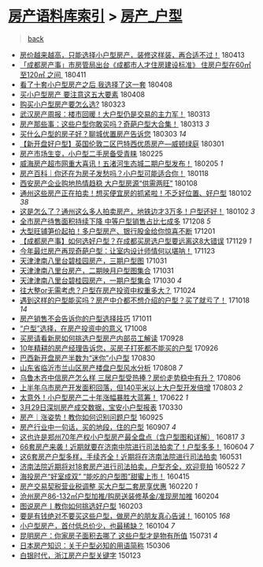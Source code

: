[房产语料库索引](../../README.md)  > [房产_户型](房产_户型.md)
====
> [back](../README.md)

- [房价越来越高，只能选择小户型房产，装修这样装，再合适不过！](http://jkwz.applinzi.com/ittc/7091571032152605712.html#%E6%88%BF%E4%BB%B7%E8%B6%8A%E6%9D%A5%E8%B6%8A%E9%AB%98%EF%BC%8C%E5%8F%AA%E8%83%BD%E9%80%89%E6%8B%A9%E5%B0%8F%E6%88%B7%E5%9E%8B%E6%88%BF%E4%BA%A7%EF%BC%8C%E8%A3%85%E4%BF%AE%E8%BF%99%E6%A0%B7%E8%A3%85%EF%BC%8C%E5%86%8D%E5%90%88%E9%80%82%E4%B8%8D%E8%BF%87%EF%BC%81) 180413  
- [「成都房产事」市房管局出台《成都市人才住房建设标准》 住房户型在60㎡至120㎡ 之间 ​](http://jkwz.applinzi.com/ittc/7090728777481192465.html#%E3%80%8C%E6%88%90%E9%83%BD%E6%88%BF%E4%BA%A7%E4%BA%8B%E3%80%8D%E5%B8%82%E6%88%BF%E7%AE%A1%E5%B1%80%E5%87%BA%E5%8F%B0%E3%80%8A%E6%88%90%E9%83%BD%E5%B8%82%E4%BA%BA%E6%89%8D%E4%BD%8F%E6%88%BF%E5%BB%BA%E8%AE%BE%E6%A0%87%E5%87%86%E3%80%8B+%E4%BD%8F%E6%88%BF%E6%88%B7%E5%9E%8B%E5%9C%A860%E3%8E%A1%E8%87%B3120%E3%8E%A1+%E4%B9%8B%E9%97%B4+%E2%80%8B) 180411  
- [看了十套小户型房产之后 我选择了这一套](http://jkwz.applinzi.com/ittc/7089651409169679370.html#%E7%9C%8B%E4%BA%86%E5%8D%81%E5%A5%97%E5%B0%8F%E6%88%B7%E5%9E%8B%E6%88%BF%E4%BA%A7%E4%B9%8B%E5%90%8E+%E6%88%91%E9%80%89%E6%8B%A9%E4%BA%86%E8%BF%99%E4%B8%80%E5%A5%97) 180408  
- [买小户型房产 要注意这五大要素](http://jkwz.applinzi.com/ittc/7089651409173873674.html#%E4%B9%B0%E5%B0%8F%E6%88%B7%E5%9E%8B%E6%88%BF%E4%BA%A7+%E8%A6%81%E6%B3%A8%E6%84%8F%E8%BF%99%E4%BA%94%E5%A4%A7%E8%A6%81%E7%B4%A0) 180408  
- [购买小户型房产要怎么选?](http://jkwz.applinzi.com/ittc/7083641794946663440.html#%E8%B4%AD%E4%B9%B0%E5%B0%8F%E6%88%B7%E5%9E%8B%E6%88%BF%E4%BA%A7%E8%A6%81%E6%80%8E%E4%B9%88%E9%80%89%3F) 180323  
- [武汉房产周报：楼市回暖！大户型仍是交易的主力军！](http://jkwz.applinzi.com/ittc/7079909980180579335.html#%E6%AD%A6%E6%B1%89%E6%88%BF%E4%BA%A7%E5%91%A8%E6%8A%A5%EF%BC%9A%E6%A5%BC%E5%B8%82%E5%9B%9E%E6%9A%96%EF%BC%81%E5%A4%A7%E6%88%B7%E5%9E%8B%E4%BB%8D%E6%98%AF%E4%BA%A4%E6%98%93%E7%9A%84%E4%B8%BB%E5%8A%9B%E5%86%9B%EF%BC%81) 180313  
- [房产那些事：这些户型你敢买吗？奇葩户型大合集！](http://jkwz.applinzi.com/ittc/7077747409629479946.html#%E6%88%BF%E4%BA%A7%E9%82%A3%E4%BA%9B%E4%BA%8B%EF%BC%9A%E8%BF%99%E4%BA%9B%E6%88%B7%E5%9E%8B%E4%BD%A0%E6%95%A2%E4%B9%B0%E5%90%97%EF%BC%9F%E5%A5%87%E8%91%A9%E6%88%B7%E5%9E%8B%E5%A4%A7%E5%90%88%E9%9B%86%EF%BC%81) 180313 *3* 
- [买什么户型的房子好？聊城优置房产告诉您](http://jkwz.applinzi.com/ittc/7076076204031738891.html#%E4%B9%B0%E4%BB%80%E4%B9%88%E6%88%B7%E5%9E%8B%E7%9A%84%E6%88%BF%E5%AD%90%E5%A5%BD%EF%BC%9F%E8%81%8A%E5%9F%8E%E4%BC%98%E7%BD%AE%E6%88%BF%E4%BA%A7%E5%91%8A%E8%AF%89%E6%82%A8) 180303 *14* 
- [【新开盘好户型】英国伦敦二区巴特西优质房产—威顿绿庭](http://jkwz.applinzi.com/ittc/7075586286952121361.html#%E3%80%90%E6%96%B0%E5%BC%80%E7%9B%98%E5%A5%BD%E6%88%B7%E5%9E%8B%E3%80%91%E8%8B%B1%E5%9B%BD%E4%BC%A6%E6%95%A6%E4%BA%8C%E5%8C%BA%E5%B7%B4%E7%89%B9%E8%A5%BF%E4%BC%98%E8%B4%A8%E6%88%BF%E4%BA%A7%E2%80%94%E5%A8%81%E9%A1%BF%E7%BB%BF%E5%BA%AD) 180301  
- [房产市场生变，小户型二手房备受青睐](http://jkwz.applinzi.com/ittc/7073975994346374155.html#%E6%88%BF%E4%BA%A7%E5%B8%82%E5%9C%BA%E7%94%9F%E5%8F%98%EF%BC%8C%E5%B0%8F%E6%88%B7%E5%9E%8B%E4%BA%8C%E6%89%8B%E6%88%BF%E5%A4%87%E5%8F%97%E9%9D%92%E7%9D%90) 180225  
- [威海房产超市网重大喜讯！五渚河生态城二期户型发布！](http://jkwz.applinzi.com/ittc/7066550691038774279.html#%E5%A8%81%E6%B5%B7%E6%88%BF%E4%BA%A7%E8%B6%85%E5%B8%82%E7%BD%91%E9%87%8D%E5%A4%A7%E5%96%9C%E8%AE%AF%EF%BC%81%E4%BA%94%E6%B8%9A%E6%B2%B3%E7%94%9F%E6%80%81%E5%9F%8E%E4%BA%8C%E6%9C%9F%E6%88%B7%E5%9E%8B%E5%8F%91%E5%B8%83%EF%BC%81) 180205 *1* 
- [房产百科｜你还在为房子发愁吗？小户型可能适合你！](http://jkwz.applinzi.com/ittc/7059879156030899216.html#%E6%88%BF%E4%BA%A7%E7%99%BE%E7%A7%91%EF%BD%9C%E4%BD%A0%E8%BF%98%E5%9C%A8%E4%B8%BA%E6%88%BF%E5%AD%90%E5%8F%91%E6%84%81%E5%90%97%EF%BC%9F%E5%B0%8F%E6%88%B7%E5%9E%8B%E5%8F%AF%E8%83%BD%E9%80%82%E5%90%88%E4%BD%A0%EF%BC%81) 180118  
- [西安房产企业购地热情趋稳 大户型房源“供需两旺”](http://jkwz.applinzi.com/ittc/7056255535450424327.html#%E8%A5%BF%E5%AE%89%E6%88%BF%E4%BA%A7%E4%BC%81%E4%B8%9A%E8%B4%AD%E5%9C%B0%E7%83%AD%E6%83%85%E8%B6%8B%E7%A8%B3+%E5%A4%A7%E6%88%B7%E5%9E%8B%E6%88%BF%E6%BA%90%E2%80%9C%E4%BE%9B%E9%9C%80%E4%B8%A4%E6%97%BA%E2%80%9D) 180108  
- [通州这些房产正在拍卖！想买便宜房的抓紧啦！不乏好位置、好户型](http://jkwz.applinzi.com/ittc/7054060642116305936.html#%E9%80%9A%E5%B7%9E%E8%BF%99%E4%BA%9B%E6%88%BF%E4%BA%A7%E6%AD%A3%E5%9C%A8%E6%8B%8D%E5%8D%96%EF%BC%81%E6%83%B3%E4%B9%B0%E4%BE%BF%E5%AE%9C%E6%88%BF%E7%9A%84%E6%8A%93%E7%B4%A7%E5%95%A6%EF%BC%81%E4%B8%8D%E4%B9%8F%E5%A5%BD%E4%BD%8D%E7%BD%AE%E3%80%81%E5%A5%BD%E6%88%B7%E5%9E%8B) 180102 *38* 
- [这是怎么了？通州这么多人拍卖房产，地铁边才3万多！户型还好！](http://jkwz.applinzi.com/ittc/7053870980076667910.html#%E8%BF%99%E6%98%AF%E6%80%8E%E4%B9%88%E4%BA%86%EF%BC%9F%E9%80%9A%E5%B7%9E%E8%BF%99%E4%B9%88%E5%A4%9A%E4%BA%BA%E6%8B%8D%E5%8D%96%E6%88%BF%E4%BA%A7%EF%BC%8C%E5%9C%B0%E9%93%81%E8%BE%B9%E6%89%8D3%E4%B8%87%E5%A4%9A%EF%BC%81%E6%88%B7%E5%9E%8B%E8%BF%98%E5%A5%BD%EF%BC%81) 180102 *3* 
- [全市房产待售面积持续下降 中等户型销售占比七成多](http://jkwz.applinzi.com/ittc/7044501761748894736.html#%E5%85%A8%E5%B8%82%E6%88%BF%E4%BA%A7%E5%BE%85%E5%94%AE%E9%9D%A2%E7%A7%AF%E6%8C%81%E7%BB%AD%E4%B8%8B%E9%99%8D+%E4%B8%AD%E7%AD%89%E6%88%B7%E5%9E%8B%E9%94%80%E5%94%AE%E5%8D%A0%E6%AF%94%E4%B8%83%E6%88%90%E5%A4%9A) 171208 *5* 
- [大型旺铺笋价起拍！多户型房产、银行股金给你惊喜不断](http://jkwz.applinzi.com/ittc/7042188883981239313.html#%E5%A4%A7%E5%9E%8B%E6%97%BA%E9%93%BA%E7%AC%8B%E4%BB%B7%E8%B5%B7%E6%8B%8D%EF%BC%81%E5%A4%9A%E6%88%B7%E5%9E%8B%E6%88%BF%E4%BA%A7%E3%80%81%E9%93%B6%E8%A1%8C%E8%82%A1%E9%87%91%E7%BB%99%E4%BD%A0%E6%83%8A%E5%96%9C%E4%B8%8D%E6%96%AD) 171201  
- [【成都房产事】如何选好户型？在成都买房选户型要远离这8大错误](http://jkwz.applinzi.com/ittc/7041325050874037264.html#%E3%80%90%E6%88%90%E9%83%BD%E6%88%BF%E4%BA%A7%E4%BA%8B%E3%80%91%E5%A6%82%E4%BD%95%E9%80%89%E5%A5%BD%E6%88%B7%E5%9E%8B%EF%BC%9F%E5%9C%A8%E6%88%90%E9%83%BD%E4%B9%B0%E6%88%BF%E9%80%89%E6%88%B7%E5%9E%8B%E8%A6%81%E8%BF%9C%E7%A6%BB%E8%BF%998%E5%A4%A7%E9%94%99%E8%AF%AF) 171129 *1* 
- [今年最烂房产再现奇葩户型：让室内设计师情何以堪呐！](http://jkwz.applinzi.com/ittc/7039083257092637712.html#%E4%BB%8A%E5%B9%B4%E6%9C%80%E7%83%82%E6%88%BF%E4%BA%A7%E5%86%8D%E7%8E%B0%E5%A5%87%E8%91%A9%E6%88%B7%E5%9E%8B%EF%BC%9A%E8%AE%A9%E5%AE%A4%E5%86%85%E8%AE%BE%E8%AE%A1%E5%B8%88%E6%83%85%E4%BD%95%E4%BB%A5%E5%A0%AA%E5%91%90%EF%BC%81) 171123  
- [天津津南八里台碧桂园房产，三期户型图](http://jkwz.applinzi.com/ittc/7030572483927868433.html#%E5%A4%A9%E6%B4%A5%E6%B4%A5%E5%8D%97%E5%85%AB%E9%87%8C%E5%8F%B0%E7%A2%A7%E6%A1%82%E5%9B%AD%E6%88%BF%E4%BA%A7%EF%BC%8C%E4%B8%89%E6%9C%9F%E6%88%B7%E5%9E%8B%E5%9B%BE) 171031  
- [天津津南八里台房产，二期映月户型图集合](http://jkwz.applinzi.com/ittc/7030551476932445200.html#%E5%A4%A9%E6%B4%A5%E6%B4%A5%E5%8D%97%E5%85%AB%E9%87%8C%E5%8F%B0%E6%88%BF%E4%BA%A7%EF%BC%8C%E4%BA%8C%E6%9C%9F%E6%98%A0%E6%9C%88%E6%88%B7%E5%9E%8B%E5%9B%BE%E9%9B%86%E5%90%88) 171031  
- [天津津南八里台碧桂园房产，一期户型集合](http://jkwz.applinzi.com/ittc/7029939796162642960.html#%E5%A4%A9%E6%B4%A5%E6%B4%A5%E5%8D%97%E5%85%AB%E9%87%8C%E5%8F%B0%E7%A2%A7%E6%A1%82%E5%9B%AD%E6%88%BF%E4%BA%A7%EF%BC%8C%E4%B8%80%E6%9C%9F%E6%88%B7%E5%9E%8B%E9%9B%86%E5%90%88) 171030 *4* 
- [往大整or无需考虑？户型在房产投资中权重多大？](http://jkwz.applinzi.com/ittc/7027919829707785232.html#%E5%BE%80%E5%A4%A7%E6%95%B4or%E6%97%A0%E9%9C%80%E8%80%83%E8%99%91%EF%BC%9F%E6%88%B7%E5%9E%8B%E5%9C%A8%E6%88%BF%E4%BA%A7%E6%8A%95%E8%B5%84%E4%B8%AD%E6%9D%83%E9%87%8D%E5%A4%9A%E5%A4%A7%EF%BC%9F) 171024  
- [遇到这样的户型能买吗？房产中介都不想介绍的户型？买了就亏了！](http://jkwz.applinzi.com/ittc/7025904470574236689.html#%E9%81%87%E5%88%B0%E8%BF%99%E6%A0%B7%E7%9A%84%E6%88%B7%E5%9E%8B%E8%83%BD%E4%B9%B0%E5%90%97%EF%BC%9F%E6%88%BF%E4%BA%A7%E4%B8%AD%E4%BB%8B%E9%83%BD%E4%B8%8D%E6%83%B3%E4%BB%8B%E7%BB%8D%E7%9A%84%E6%88%B7%E5%9E%8B%EF%BC%9F%E4%B9%B0%E4%BA%86%E5%B0%B1%E4%BA%8F%E4%BA%86%EF%BC%81) 171018 *14* 
- [房产销售不会告诉你的户型选择技巧](http://jkwz.applinzi.com/ittc/7023303250999247888.html#%E6%88%BF%E4%BA%A7%E9%94%80%E5%94%AE%E4%B8%8D%E4%BC%9A%E5%91%8A%E8%AF%89%E4%BD%A0%E7%9A%84%E6%88%B7%E5%9E%8B%E9%80%89%E6%8B%A9%E6%8A%80%E5%B7%A7) 171011  
- [“户型”选择，在房产投资中的意义](http://jkwz.applinzi.com/ittc/7022100410704331793.html#%E2%80%9C%E6%88%B7%E5%9E%8B%E2%80%9D%E9%80%89%E6%8B%A9%EF%BC%8C%E5%9C%A8%E6%88%BF%E4%BA%A7%E6%8A%95%E8%B5%84%E4%B8%AD%E7%9A%84%E6%84%8F%E4%B9%89) 171008  
- [买房请看新房如何挑选户型房产内部员工解读](http://jkwz.applinzi.com/ittc/7018453641776858129.html#%E4%B9%B0%E6%88%BF%E8%AF%B7%E7%9C%8B%E6%96%B0%E6%88%BF%E5%A6%82%E4%BD%95%E6%8C%91%E9%80%89%E6%88%B7%E5%9E%8B%E6%88%BF%E4%BA%A7%E5%86%85%E9%83%A8%E5%91%98%E5%B7%A5%E8%A7%A3%E8%AF%BB) 170928  
- [10年精耕的房产经理告诉您，买房子打死都不能买的户型](http://jkwz.applinzi.com/ittc/7017705376974373905.html#10%E5%B9%B4%E7%B2%BE%E8%80%95%E7%9A%84%E6%88%BF%E4%BA%A7%E7%BB%8F%E7%90%86%E5%91%8A%E8%AF%89%E6%82%A8%EF%BC%8C%E4%B9%B0%E6%88%BF%E5%AD%90%E6%89%93%E6%AD%BB%E9%83%BD%E4%B8%8D%E8%83%BD%E4%B9%B0%E7%9A%84%E6%88%B7%E5%9E%8B) 170926  
- [巴西新开盘房产半数为“迷你”小户型](http://jkwz.applinzi.com/ittc/7007697034528949265.html#%E5%B7%B4%E8%A5%BF%E6%96%B0%E5%BC%80%E7%9B%98%E6%88%BF%E4%BA%A7%E5%8D%8A%E6%95%B0%E4%B8%BA%E2%80%9C%E8%BF%B7%E4%BD%A0%E2%80%9D%E5%B0%8F%E6%88%B7%E5%9E%8B) 170830  
- [山东省临沂市兰山区房产楼盘户型风水分析](http://jkwz.applinzi.com/ittc/6999394093833389072.html#%E5%B1%B1%E4%B8%9C%E7%9C%81%E4%B8%B4%E6%B2%82%E5%B8%82%E5%85%B0%E5%B1%B1%E5%8C%BA%E6%88%BF%E4%BA%A7%E6%A5%BC%E7%9B%98%E6%88%B7%E5%9E%8B%E9%A3%8E%E6%B0%B4%E5%88%86%E6%9E%90) 170808 *7* 
- [乌鲁木齐中信房产怎么样 三居户型受热捧？房价走势稳中有升？](http://jkwz.applinzi.com/ittc/6998630591678137360.html#%E4%B9%8C%E9%B2%81%E6%9C%A8%E9%BD%90%E4%B8%AD%E4%BF%A1%E6%88%BF%E4%BA%A7%E6%80%8E%E4%B9%88%E6%A0%B7+%E4%B8%89%E5%B1%85%E6%88%B7%E5%9E%8B%E5%8F%97%E7%83%AD%E6%8D%A7%EF%BC%9F%E6%88%BF%E4%BB%B7%E8%B5%B0%E5%8A%BF%E7%A8%B3%E4%B8%AD%E6%9C%89%E5%8D%87%EF%BC%9F) 170806  
- [上半年乌市房产开发面积回落，但140平米以上大户型开发倍增](http://jkwz.applinzi.com/ittc/6997672006383043601.html#%E4%B8%8A%E5%8D%8A%E5%B9%B4%E4%B9%8C%E5%B8%82%E6%88%BF%E4%BA%A7%E5%BC%80%E5%8F%91%E9%9D%A2%E7%A7%AF%E5%9B%9E%E8%90%BD%EF%BC%8C%E4%BD%86140%E5%B9%B3%E7%B1%B3%E4%BB%A5%E4%B8%8A%E5%A4%A7%E6%88%B7%E5%9E%8B%E5%BC%80%E5%8F%91%E5%80%8D%E5%A2%9E) 170803 *2* 
- [太意外！小户型房产二十年涨幅暴胜大蓝筹！](http://jkwz.applinzi.com/ittc/6981926781421356036.html#%E5%A4%AA%E6%84%8F%E5%A4%96%EF%BC%81%E5%B0%8F%E6%88%B7%E5%9E%8B%E6%88%BF%E4%BA%A7%E4%BA%8C%E5%8D%81%E5%B9%B4%E6%B6%A8%E5%B9%85%E6%9A%B4%E8%83%9C%E5%A4%A7%E8%93%9D%E7%AD%B9%EF%BC%81) 170622 *1* 
- [3月29日深圳房产成交数据，宝安小户型报表](http://jkwz.applinzi.com/ittc/6950883745191166981.html#3%E6%9C%8829%E6%97%A5%E6%B7%B1%E5%9C%B3%E6%88%BF%E4%BA%A7%E6%88%90%E4%BA%A4%E6%95%B0%E6%8D%AE%EF%BC%8C%E5%AE%9D%E5%AE%89%E5%B0%8F%E6%88%B7%E5%9E%8B%E6%8A%A5%E8%A1%A8) 170330  
- [房产｜涨姿势！教你如何识别问题户型](http://jkwz.applinzi.com/ittc/6881925004425430021.html#%E6%88%BF%E4%BA%A7%EF%BD%9C%E6%B6%A8%E5%A7%BF%E5%8A%BF%EF%BC%81%E6%95%99%E4%BD%A0%E5%A6%82%E4%BD%95%E8%AF%86%E5%88%AB%E9%97%AE%E9%A2%98%E6%88%B7%E5%9E%8B) 160925  
- [房产行业中一句话，买的地段，住的户型](http://jkwz.applinzi.com/ittc/6875209718921954309.html#%E6%88%BF%E4%BA%A7%E8%A1%8C%E4%B8%9A%E4%B8%AD%E4%B8%80%E5%8F%A5%E8%AF%9D%EF%BC%8C%E4%B9%B0%E7%9A%84%E5%9C%B0%E6%AE%B5%EF%BC%8C%E4%BD%8F%E7%9A%84%E6%88%B7%E5%9E%8B) 160907 *4* 
- [这也许是郑州70年产权小户型房产最全盘点（含户型图和详解）](http://jkwz.applinzi.com/ittc/6867139378740200452.html#%E8%BF%99%E4%B9%9F%E8%AE%B8%E6%98%AF%E9%83%91%E5%B7%9E70%E5%B9%B4%E4%BA%A7%E6%9D%83%E5%B0%8F%E6%88%B7%E5%9E%8B%E6%88%BF%E4%BA%A7%E6%9C%80%E5%85%A8%E7%9B%98%E7%82%B9%EF%BC%88%E5%90%AB%E6%88%B7%E5%9E%8B%E5%9B%BE%E5%92%8C%E8%AF%A6%E8%A7%A3%EF%BC%89) 160817 *3* 
- [66套房产来袭！近期就要在济南中院进行司法拍卖了！户型多多！](http://jkwz.applinzi.com/ittc/6839887811280634885.html#66%E5%A5%97%E6%88%BF%E4%BA%A7%E6%9D%A5%E8%A2%AD%EF%BC%81%E8%BF%91%E6%9C%9F%E5%B0%B1%E8%A6%81%E5%9C%A8%E6%B5%8E%E5%8D%97%E4%B8%AD%E9%99%A2%E8%BF%9B%E8%A1%8C%E5%8F%B8%E6%B3%95%E6%8B%8D%E5%8D%96%E4%BA%86%EF%BC%81%E6%88%B7%E5%9E%8B%E5%A4%9A%E5%A4%9A%EF%BC%81) 160604 *7* 
- [这6套房产户型多样，手续齐全！近期将在济南法院进行司法拍卖](http://jkwz.applinzi.com/ittc/6838272272678519813.html#%E8%BF%996%E5%A5%97%E6%88%BF%E4%BA%A7%E6%88%B7%E5%9E%8B%E5%A4%9A%E6%A0%B7%EF%BC%8C%E6%89%8B%E7%BB%AD%E9%BD%90%E5%85%A8%EF%BC%81%E8%BF%91%E6%9C%9F%E5%B0%86%E5%9C%A8%E6%B5%8E%E5%8D%97%E6%B3%95%E9%99%A2%E8%BF%9B%E8%A1%8C%E5%8F%B8%E6%B3%95%E6%8B%8D%E5%8D%96) 160531  
- [济南法院近期将对18套房产进行司法拍卖，户型齐全，欢迎竞拍](http://jkwz.applinzi.com/ittc/6835177353155970052.html#%E6%B5%8E%E5%8D%97%E6%B3%95%E9%99%A2%E8%BF%91%E6%9C%9F%E5%B0%86%E5%AF%B918%E5%A5%97%E6%88%BF%E4%BA%A7%E8%BF%9B%E8%A1%8C%E5%8F%B8%E6%B3%95%E6%8B%8D%E5%8D%96%EF%BC%8C%E6%88%B7%E5%9E%8B%E9%BD%90%E5%85%A8%EF%BC%8C%E6%AC%A2%E8%BF%8E%E7%AB%9E%E6%8B%8D) 160522 *7* 
- [海投房产“好室成双” “能吃的户型图”甜蜜上市！](http://jkwz.applinzi.com/ittc/6821272440768300037.html#%E6%B5%B7%E6%8A%95%E6%88%BF%E4%BA%A7%E2%80%9C%E5%A5%BD%E5%AE%A4%E6%88%90%E5%8F%8C%E2%80%9D+%E2%80%9C%E8%83%BD%E5%90%83%E7%9A%84%E6%88%B7%E5%9E%8B%E5%9B%BE%E2%80%9D%E7%94%9C%E8%9C%9C%E4%B8%8A%E5%B8%82%EF%BC%81) 160415  
- [房产交易契税营业税调整 买大户型二套房享优惠](http://jkwz.applinzi.com/ittc/6800799285025178628.html#%E6%88%BF%E4%BA%A7%E4%BA%A4%E6%98%93%E5%A5%91%E7%A8%8E%E8%90%A5%E4%B8%9A%E7%A8%8E%E8%B0%83%E6%95%B4+%E4%B9%B0%E5%A4%A7%E6%88%B7%E5%9E%8B%E4%BA%8C%E5%A5%97%E6%88%BF%E4%BA%AB%E4%BC%98%E6%83%A0) 160220 *1* 
- [沧州房产86-132㎡户型加推/购房送装修基金/准现房加推](http://jkwz.applinzi.com/ittc/6794756157952492549.html#%E6%B2%A7%E5%B7%9E%E6%88%BF%E4%BA%A786-132%E3%8E%A1%E6%88%B7%E5%9E%8B%E5%8A%A0%E6%8E%A8%2F%E8%B4%AD%E6%88%BF%E9%80%81%E8%A3%85%E4%BF%AE%E5%9F%BA%E9%87%91%2F%E5%87%86%E7%8E%B0%E6%88%BF%E5%8A%A0%E6%8E%A8) 160204  
- [图说房产丨教你如何挑选好户型](http://jkwz.applinzi.com/ittc/6794603458053276677.html#%E5%9B%BE%E8%AF%B4%E6%88%BF%E4%BA%A7%E4%B8%A8%E6%95%99%E4%BD%A0%E5%A6%82%E4%BD%95%E6%8C%91%E9%80%89%E5%A5%BD%E6%88%B7%E5%9E%8B) 160203  
- [要是有钱绝对不要买这些户型，做房产的朋友真心告诫！](http://jkwz.applinzi.com/ittc/6783838408908735492.html#%E8%A6%81%E6%98%AF%E6%9C%89%E9%92%B1%E7%BB%9D%E5%AF%B9%E4%B8%8D%E8%A6%81%E4%B9%B0%E8%BF%99%E4%BA%9B%E6%88%B7%E5%9E%8B%EF%BC%8C%E5%81%9A%E6%88%BF%E4%BA%A7%E7%9A%84%E6%9C%8B%E5%8F%8B%E7%9C%9F%E5%BF%83%E5%91%8A%E8%AF%AB%EF%BC%81) 160105 *168* 
- [小户型房产，首付低总价少，也最稀缺？](http://jkwz.applinzi.com/ittc/6783463682172519429.html#%E5%B0%8F%E6%88%B7%E5%9E%8B%E6%88%BF%E4%BA%A7%EF%BC%8C%E9%A6%96%E4%BB%98%E4%BD%8E%E6%80%BB%E4%BB%B7%E5%B0%91%EF%BC%8C%E4%B9%9F%E6%9C%80%E7%A8%80%E7%BC%BA%EF%BC%9F) 160104 *7* 
- [昆明房产：你家房子面积去哪了 这些户型才是物有所值](http://jkwz.applinzi.com/ittc/547650615486235839.html#%E6%98%86%E6%98%8E%E6%88%BF%E4%BA%A7%EF%BC%9A%E4%BD%A0%E5%AE%B6%E6%88%BF%E5%AD%90%E9%9D%A2%E7%A7%AF%E5%8E%BB%E5%93%AA%E4%BA%86+%E8%BF%99%E4%BA%9B%E6%88%B7%E5%9E%8B%E6%89%8D%E6%98%AF%E7%89%A9%E6%9C%89%E6%89%80%E5%80%BC) 150731 *4* 
- [日本房产知识：关于户型必知的用语简称](http://jkwz.applinzi.com/ittc/547650611394653096.html#%E6%97%A5%E6%9C%AC%E6%88%BF%E4%BA%A7%E7%9F%A5%E8%AF%86%EF%BC%9A%E5%85%B3%E4%BA%8E%E6%88%B7%E5%9E%8B%E5%BF%85%E7%9F%A5%E7%9A%84%E7%94%A8%E8%AF%AD%E7%AE%80%E7%A7%B0) 150306  
- [白银时代，浙江房产户型关键字](http://jkwz.applinzi.com/ittc/547650611387366259.html#%E7%99%BD%E9%93%B6%E6%97%B6%E4%BB%A3%EF%BC%8C%E6%B5%99%E6%B1%9F%E6%88%BF%E4%BA%A7%E6%88%B7%E5%9E%8B%E5%85%B3%E9%94%AE%E5%AD%97) 150123  
